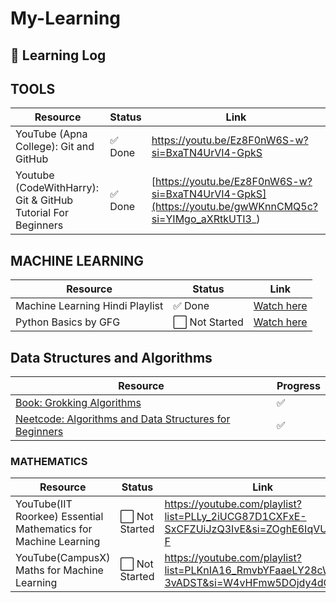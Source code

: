 # My-Learning

## 📘 Learning Log

## TOOLS
| Resource | Status | Link |
|---------|--------|------|
| YouTube (Apna College): Git and GitHub | ✅ Done | https://youtu.be/Ez8F0nW6S-w?si=BxaTN4UrVI4-GpkS |
| Youtube (CodeWithHarry): Git & GitHub Tutorial For Beginners | ✅ Done | [https://youtu.be/Ez8F0nW6S-w?si=BxaTN4UrVI4-GpkS](https://youtu.be/gwWKnnCMQ5c?si=YIMgo_aXRtkUTI3_) |


## MACHINE LEARNING

| Resource | Status | Link |
|---------|--------|------|
| Machine Learning Hindi Playlist | ✅ Done | [Watch here](https://youtube.com/playlist?list=PLKnIA16_Rmvbr7zKYQuBfsVkjoLcJgxHH&si=rjqH1lcYjAVJEfaN) |
| Python Basics by GFG | ⬜ Not Started | [Watch here](#) |

## Data Structures and Algorithms

|Resource|Progress|
|---|---|
|[Book: Grokking Algorithms](https://www.manning.com/books/grokking-algorithms)|✅|
|[Neetcode: Algorithms and Data Structures for Beginners](https://neetcode.io/courses/dsa-for-beginners/0)|✅|

### MATHEMATICS

| Resource | Status | Link |
|---------|--------|------|
| YouTube(IIT Roorkee) Essential Mathematics for Machine Learning| ⬜ Not Started |https://youtube.com/playlist?list=PLLy_2iUCG87D1CXFxE-SxCFZUiJzQ3IvE&si=ZOghE6IqVUCGKu-F |
| YouTube(CampusX) Maths for Machine Learning| ⬜ Not Started |https://youtube.com/playlist?list=PLKnIA16_RmvbYFaaeLY28cWeqV-3vADST&si=W4vHFmw5DOjdy4dQ|
